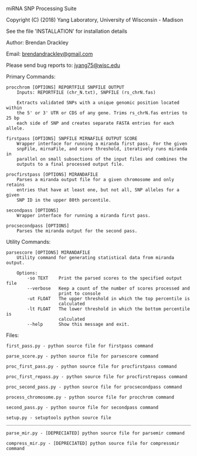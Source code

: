 miRNA SNP Processing Suite

Copyright (C) (2018) Yang Laboratory, University of Wisconsin - Madison

See the file 'INSTALLATION' for installation details

Author: Brendan Drackley

Email: brendandrackley@gmail.com
 
Please send bug reports to: jyang75@wisc.edu

Primary Commands:

    procchrom [OPTIONS] REPORTFILE SNPFILE OUTPUT
		Inputs: REPORTFILE (chr_N.txt), SNPFILE (rs_chrN.fas)
		
		Extracts validated SNPs with a unique genomic position located within 
		the 5' or 3' UTR or CDS of any gene. Trims rs_chrN.fas entries to 25 bp
		each side of SNP and creates separate FASTA entries for each allele.

    firstpass [OPTIONS] SNPFILE MIRNAFILE OUTPUT SCORE
		Wrapper interface for running a miranda first pass. For the given 
		snpFile, mirnaFile, and score threshold, iteratively runs miranda in 
		parallel on small subsections of the input files and combines the 
		outputs to a final processed output file. 
		
	procfirstpass [OPTIONS] MIRANDAFILE
		Parses a miranda output file for a given chromosome and only retains 
		entries that have at least one, but not all, SNP alleles for a given 
		SNP ID in the upper 80th percentile. 

    secondpass [OPTIONS] 
		Wrapper interface for running a miranda first pass.
		
	procsecondpass [OPTIONS]
		Parses the miranda output for the second pass. 

Utility Commands: 

    parsescore [OPTIONS] MIRANDAFILE
		Utility command for generating statistical data from miranda output.

		Options:
			-so TEXT	Print the parsed scores to the specified output file
			--verbose	Keep a count of the number of scores processed and 
						print to console
			-ut FLOAT	The upper threshold in which the top percentile is 
						calculated
			-lt FLOAT	The lower threshold in which the bottom percentile is 
						calculated
			--help		Show this message and exit.

Files:

	first_pass.py - python source file for firstpass command
	
	parse_score.py - python source file for parsescore command
	
	proc_first_pass.py - python source file for procfirstpass command
	
	proc_first_repass.py - python source file for procfirstrepass command
	
	proc_second_pass.py - python source file for procsecondpass command
	
	process_chromosome.py - python source file for procchrom command
	
	second_pass.py - python source file for secondpass command
	
	setup.py - setuptools python source file
	___________________________________________________________________________
	
	parse_mir.py - [DEPRECIATED] python source file for parsemir command
	
	compress_mir.py - [DEPRECIATED] python source file for compressmir command
	
	
